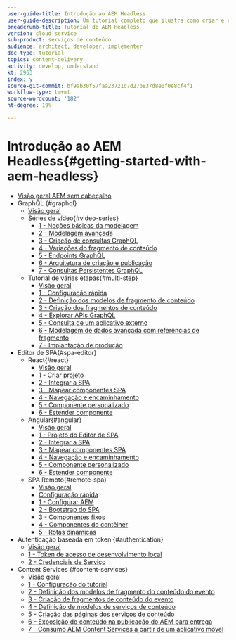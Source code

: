 ```yaml
---
user-guide-title: Introdução ao AEM Headless
user-guide-description: Um tutorial completo que ilustra como criar e expor conteúdo usando o AEM Headless.
breadcrumb-title: Tutorial do AEM Headless
version: cloud-service
sub-product: serviços de conteúdo
audience: architect, developer, implementer
doc-type: tutorial
topics: content-delivery
activity: develop, understand
kt: 2963
index: y
source-git-commit: bf9ab30f57faa23721d7d27b837d8e0f0e8cf4f1
workflow-type: tm+mt
source-wordcount: '182'
ht-degree: 19%

---
```



# Introdução ao AEM Headless{#getting-started-with-aem-headless}

+ [Visão geral AEM sem cabeçalho](./overview.md)
+ GraphQL {#graphql}
   + [Visão geral](./graphql/overview.md)
   + Séries de vídeo{#video-series}
      + [1 - Noções básicas da modelagem](./graphql/video-series/modeling-basics.md)
      + [2 - Modelagem avançada](./graphql/video-series/advanced-modeling.md)
      + [3 - Criação de consultas GraphQL](./graphql/video-series/creating-graphql-queries.md)
      + [4 - Variações do fragmento de conteúdo](./graphql/video-series/content-fragment-variations.md)
      + [5 - Endpoints GraphQL](./graphql/video-series/graphql-endpoints.md)
      + [6 - Arquitetura de criação e publicação](./graphql/video-series/author-publish-architecture.md)
      + [7 - Consultas Persistentes GraphQL](./graphql/video-series/graphql-persisted-queries.md)
   + Tutorial de várias etapas{#multi-step}
      + [Visão geral](./graphql/multi-step/overview.md)
      + [1 - Configuração rápida](./graphql/multi-step/setup.md)
      + [2 - Definição dos modelos de fragmento de conteúdo](./graphql/multi-step/content-fragment-models.md)
      + [3 - Criação dos fragmentos de conteúdo](./graphql/multi-step/author-content-fragments.md)
      + [4 - Explorar APIs GraphQL](./graphql/multi-step/explore-graphql-api.md)
      + [5 - Consulta de um aplicativo externo](./graphql/multi-step/graphql-and-external-app.md)
      + [6 - Modelagem de dados avançada com referências de fragmento](./graphql/multi-step/fragment-references.md)
      + [7 - Implantação de produção](./graphql/multi-step/production-deployment.md)
+ Editor de SPA{#spa-editor}
   + React{#react}
      + [Visão geral](./spa-editor/react/overview.md)
      + [1 - Criar projeto](./spa-editor/react/create-project.md)
      + [2 - Integrar a SPA](./spa-editor/react/integrate-spa.md)
      + [3 - Mapear componentes SPA](./spa-editor/react/map-components.md)
      + [4 - Navegação e encaminhamento](./spa-editor/react/navigation-routing.md)
      + [5 - Componente personalizado](./spa-editor/react/custom-component.md)
      + [6 - Estender componente](./spa-editor/react/extend-component.md)
   + Angular{#angular}
      + [Visão geral](./spa-editor/angular/overview.md)
      + [1 - Projeto do Editor de SPA](./spa-editor/angular/create-project.md)
      + [2 - Integrar a SPA](./spa-editor/angular/integrate-spa.md)
      + [3 - Mapear componentes SPA](./spa-editor/angular/map-components.md)
      + [4 - Navegação e encaminhamento](./spa-editor/angular/navigation-routing.md)
      + [5 - Componente personalizado](./spa-editor/angular/custom-component.md)
      + [6 - Estender componente](./spa-editor/angular/extend-component.md)
   + SPA Remoto{#remote-spa}
      + [Visão geral](./spa-editor/remote-spa/overview.md)
      + [Configuração rápida](./spa-editor/remote-spa/quick-setup.md)
      + [1 - Configurar AEM](./spa-editor/remote-spa/aem-configure.md)
      + [2 - Bootstrap do SPA](./spa-editor/remote-spa/spa-bootstrap.md)
      + [3 - Componentes fixos](./spa-editor/remote-spa/spa-fixed-component.md)
      + [4 - Componentes do contêiner](./spa-editor/remote-spa/spa-container-component.md)
      + [5 - Rotas dinâmicas](./spa-editor/remote-spa/spa-dynamic-routes.md)
+ Autenticação baseada em token {#authentication}
   + [Visão geral](./authentication/overview.md)
   + [1 - Token de acesso de desenvolvimento local](./authentication/local-development-access-token.md)
   + [2 - Credenciais de Serviço](./authentication/service-credentials.md)
+ Content Services {#content-services}
   + [Visão geral](./content-services/overview.md)
   + [1 - Configuração do tutorial](./content-services/chapter-1.md)
   + [2 - Definição dos modelos de fragmento do conteúdo do evento](./content-services/chapter-2.md)
   + [3 - Criação de fragmentos de conteúdo do evento](./content-services/chapter-3.md)
   + [4 - Definição de modelos de serviços de conteúdo](./content-services/chapter-4.md)
   + [5 - Criação das páginas dos serviços de conteúdo](./content-services/chapter-5.md)
   + [6 - Exposição do conteúdo na publicação do AEM para entrega](./content-services/chapter-6.md)
   + [7 - Consumo AEM Content Services a partir de um aplicativo móvel](./content-services/chapter-7.md)
